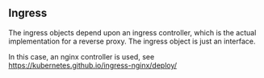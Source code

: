 ## Ingress
The ingress objects depend upon an ingress controller, which
is the actual implementation for a reverse proxy.
The ingress object is just an interface.

In this case, an nginx controller is used, see
https://kubernetes.github.io/ingress-nginx/deploy/

